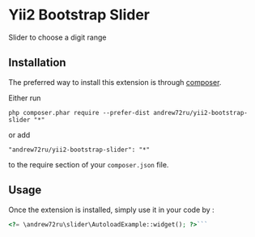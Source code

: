 Yii2 Bootstrap Slider
=====================
Slider to choose a digit range

Installation
------------

The preferred way to install this extension is through [composer](http://getcomposer.org/download/).

Either run

```
php composer.phar require --prefer-dist andrew72ru/yii2-bootstrap-slider "*"
```

or add

```
"andrew72ru/yii2-bootstrap-slider": "*"
```

to the require section of your `composer.json` file.


Usage
-----

Once the extension is installed, simply use it in your code by  :

```php
<?= \andrew72ru\slider\AutoloadExample::widget(); ?>```